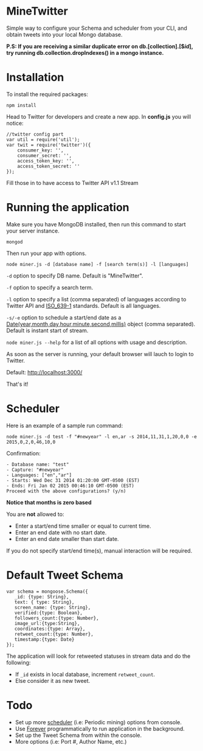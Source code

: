 MineTwitter
===========

Simple way to configure your Schema and scheduler from your CLI, and obtain tweets into your local Mongo database.

**P.S: If you are receiving a similar duplicate error on db.[collection].[$_id_], try running db.collection.dropIndexes() in a mongo instance.**

Installation
============

To install the required packages:

`npm install`

Head to Twitter for developers and create a new app. In **config.js** you will notice:

    //twitter config part
    var util = require('util');
    var twit = require('twitter')({
	    consumer_key: '',
        consumer_secret: '',
        access_token_key: '',
        access_token_secret: ''
    });

Fill those in to have access to Twitter API v1.1 Stream

Running the application
=======================

Make sure you have MongoDB installed, then run this command to start your server instance.

`mongod`

Then run your app with options.

`node miner.js -d [database name] -f [search term(s)] -l [languages]`

`-d` option to specify DB name. Default is "MineTwitter".

`-f` option to specify a search term.

`-l` option to specify a list (comma separated) of languages according to Twitter API and [ISO_639-1](http://en.wikipedia.org/wiki/List_of_ISO_639-1_codes) standards. Default is all languages.

`-s/-e` option to schedule a start/end date as a [Date(year,month,day,hour,minute,second,millis)](https://developer.mozilla.org/en-US/docs/Web/JavaScript/Reference/Global_Objects/Date#Example:_Two_digit_years_map_to_1900_-_1999) object (comma separated). Default is instant start of stream.

`node miner.js --help` for a list of all options with usage and description.

As soon as the server is running, your default browser will lauch to login to Twitter.

Default: [http://localhost:3000/](http://localhost:3000/)

That's it!

Scheduler
=========
Here is an example of a sample run command:

`node miner.js -d test -f "#newyear" -l en,ar -s 2014,11,31,1,20,0,0 -e 2015,0,2,0,46,10,0`

Confirmation:

    - Database name: "test"
	- Capture: "#newyear"
	- Languages: ["en","ar"]
	- Starts: Wed Dec 31 2014 01:20:00 GMT-0500 (EST)
	- Ends: Fri Jan 02 2015 00:46:10 GMT-0500 (EST)
    Proceed with the above configurations? (y/n)

**Notice that months is zero based**

You are **not** allowed to:

- Enter a start/end time smaller or equal to current time.
- Enter an end date with no start date.
- Enter an end date smaller than start date.

If you do not specify start/end time(s), manual interaction will be required. 

Default Tweet Schema
====================
    var schema = mongoose.Schema({
       _id: {type: String},
  	   text: { type: String},
  	   screen_name: {type: String},
   	   verified:{type: Boolean},
  	   followers_count:{type: Number},
  	   image_url:{type:String},
  	   coordinates:{type: Array},
  	   retweet_count:{type: Number},
  	   timestamp:{type: Date}
    });

The application will look for retweeted statuses in stream data and do the following:

- If `_id` exists in local database, increment `retweet_count`.
- Else consider it as new tweet.

Todo
====

- Set up more [scheduler](https://github.com/mattpat/node-schedule) (i.e: Periodic mining) options from console.
- Use [Forever](https://github.com/foreverjs/forever-monitor) programmatically to run application in the background.
- Set up the Tweet Schema from within the console.
- More options (i.e: Port #, Author Name, etc.)
